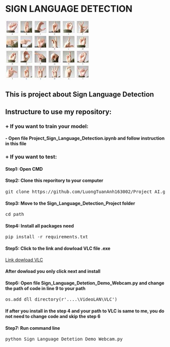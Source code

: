 <h1>SIGN LANGUAGE DETECTION</h1>
<img src = https://github.com/LuongTuanAnh163002/Project_AI/blob/main/Sign_Language_Detection_Project/images/Backgroud_Signlanguage.jpg?raw=true></img>
<h2>This is project about Sign Language Detection</h2>
<h2>Instructure to use my repository:</h2>
<h3>+ If you want to train your model:</h3>
  <h4>- Open file Project_Sign_Language_Detection.ipynb and follow instruction in this file</h4>
  
<h3>+ If you want to test:</h3>
  <h4>Step1: Open CMD</h4>
  <h4>Step2: Clone this reporitory to your computer</h4> 
  <pre>git clone https://github.com/LuongTuanAnh163002/Project_AI.git</pre>
  <h4>Step3: Move to the Sign_Language_Detection_Project folder</h4>
  <pre>cd path</pre>
  <h4>Step4: Install all packages need</h4> 
  <pre>pip install -r requirements.txt</pre>
  <h4>Step5: Click to the link and dowload VLC file .exe</h4>
  <a href = https://www.videolan.org/vlc/>Link dowload VLC</a>
  <h4>After dowload you only click next and install</h4>
  <h4>Step6: Open file Sign_Language_Detetion_Demo_Webcam.py and change the path of code in line 9 to your path</h4>
  <pre>os.add_dll_directory(r'....\VideoLAN\VLC')</pre>
  <h4>If after you install in the step 4 and your path to VLC is same to me, you do not need to change code and skip the step 6</h4>
  <h4>Step7: Run command line</h4>
  <pre>python Sign_Language_Detetion_Demo_Webcam.py</pre>

